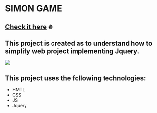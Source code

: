 # SIMON GAME 
## [Check it here]( https://sehbaz.github.io/Simon-Game/) :fire:
## This project is created as to understand how to simplify web project implementing Jquery.
![](https://media.giphy.com/media/UPvrUJUiB2NwzdWjtA/giphy.gif)

## This project uses the following technologies:

- HMTL
- CSS
- JS
- Jquery
